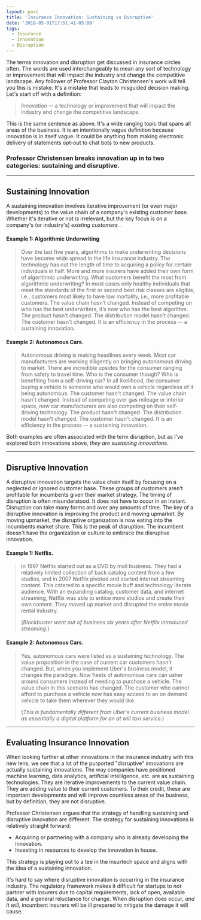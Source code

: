 ```yaml
---
layout: post
title: 'Insurance Innovation: Sustaining vs Disruptive'
date: '2018-05-01T17:51:41-05:00'
tags:
  - Insurance
  - Innovation
  - Disruption
---
```

The terms innovation and disruption get discussed in insurance circles often. The words are used interchangeably to mean any sort of technology or improvement that will impact the industry and change the competitive landscape. Any follower of Professor Clayton Christensen's work will tell you this is mistake. It's a mistake that leads to misguided decision making. Let's start off with a definition:

> _Innovation_ -- a technology or improvement that will impact the industry and change the competitive landscape.

This is the same sentence as above. It's a wide ranging topic that spans all areas of the business. It is an intentionally vague definition because innovation is in itself vague. It could be anything from making electronic delivery of statements opt-out to chat bots to new products.

### Professor Christensen breaks innovation up in to two categories: sustaining and disruptive.

- - -

## Sustaining Innovation

A sustaining innovation involves iterative improvement (or even major developments) to the value chain of a company's existing customer base. Whether it's iterative or not is irrelevant, but the key focus is on a company's (or industry's) _existing customers_ .

#### Example 1: Algorithmic Underwriting

> Over the last five years, algorithms to make underwriting decisions have become wide spread in the life insurance industry. The technology has cut the length of time to acquiring a policy for certain individuals in half. More and more insurers have added their own form of algorithmic underwriting. What customers benefit the most from algorithmic underwriting? In most cases only healthy individuals that meet the standards of the first or second best risk classes are eligible, i.e., customers most likely to have low mortality, i.e., more profitable customers. The value chain hasn’t changed. Instead of competing on who has the best underwriters, it’s now who has the best algorithm. The product hasn’t changed. The distribution model hasn’t changed. The customer hasn't changed. It is an efficiency in the process -- a sustaining innovation.

#### Example 2: Autonomous Cars.

> Autonomous driving is making headlines every week. Most car manufacturers are working diligently on bringing autonomous driving to market. There are incredible upsides for the consumer ranging from safety to travel time. Who is the consumer though? Who is benefiting from a self-driving car? In all likelihood, the consumer buying a vehicle is someone who would own a vehicle regardless of it being autonomous. The customer hasn't changed. The value chain hasn't changed. Instead of competing over gas mileage or interior space, now car manufacturers are also competing on their self-driving technology. The product hasn't changed. The distribution model hasn't changed. The customer hasn't changed. It is an efficiency in the process -- a sustaining innovation. 

Both examples are often associated with the term disruption, but as I've explored both innovations above, _they are sustaining innovations_.

- - -

## Disruptive Innovation

A disruptive innovation targets the value chain itself by focusing on a neglected or ignored customer base. These groups of customers aren't profitable for incumbents given their market strategy. The timing of disruption is often misunderstood. It does not have to occur in an instant. Disruption can take many forms and over any amounts of time. The key of a disruptive innovation is improving the product and moving upmarket. By moving upmarket, the disruptive organization is now eating into the incumbents market share. This is the peak of disruption. The incumbent doesn't have the organization or culture to embrace the disruptive innovation. 

#### Example 1: Netflix.

> In 1997 Netflix started out as a DVD by mail business. They had a relatively limited collection of back catalog content from a few studios, and in 2007 Netflix pivoted and started internet streaming content. This catered to a specific movie buff and technology literate audience. With an expanding catalog, customer data, and internet streaming, Netflix was able to entice more studios and create their own content. They moved up market and disrupted the entire movie rental industry.
>
>(_Blockbuster went out of business six years after Netflix introduced streaming_.)

#### Example 2: Autonomous Cars.

> Yes, autonomous cars were listed as a sustaining technology. The value proposition in the case of current car customers hasn't changed. But, when you implement Uber's business model, it changes the paradigm. Now fleets of autonomous cars can usher around consumers instead of needing to purchase a vehicle. The value chain in this scenario has changed. The customer who cannot afford to purchase a vehicle now has easy access to an on demand vehicle to take them wherever they would like. 
>
> (_This is fundamentally different from Uber's current business model as essentially a digital platform for an at will taxi service_.)

- - -

## Evaluating Insurance Innovation

When looking further at other innovations in the insurance industry with this new lens, we see that a lot of the purported "disruptive" innovations are actually sustaining innovations. The way companies have positioned machine learning, data analytics, artificial intelligence, etc. are as sustaining technologies. They are iterative improvements to the current value chain. They are adding value to their current customers. To their credit, these are important developments and will improve countless areas of the business, but by definition, they are not disruptive.

Professor Christensen argues that the strategy of handling sustaining and disruptive innovation are different. The strategy for sustaining innovations is relatively straight forward:
* Acquiring or partnering with a company who is already developing the innovation.
* Investing in resources to develop the innovation in house.

This strategy is playing out to a tee in the insurtech space and aligns with the idea of a sustaining innovation.

It's hard to say where disruptive innovation is occurring in the insurance industry. The regulatory framework makes it difficult for startups to _not_ partner with insurers due to capital requirements, lack of open, available data, and a general reluctance for change. When disruption does occur, _and it will_, incumbent insurers will be ill prepared to mitigate the damage it will cause. 
